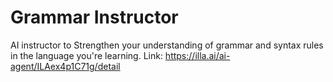 # Grammar Instructor

AI instructor to Strengthen your understanding of grammar and syntax rules in the language you're learning.
Link: https://illa.ai/ai-agent/ILAex4p1C71g/detail

